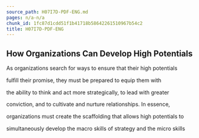 ```yaml
---
source_path: H07I7D-PDF-ENG.md
pages: n/a-n/a
chunk_id: 1fc87d1cdd51f1b41718b58642261510967b54c2
title: H07I7D-PDF-ENG
---
```

## How Organizations Can Develop High Potentials

As organizations search for ways to ensure that their high potentials

fulﬁll their promise, they must be prepared to equip them with

the ability to think and act more strategically, to lead with greater

conviction, and to cultivate and nurture relationships. In essence,

organizations must create the scaﬀolding that allows high potentials to

simultaneously develop the macro skills of strategy and the micro skills
